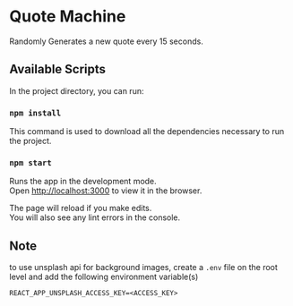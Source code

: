 # Quote Machine

Randomly Generates a new quote every 15 seconds.

## Available Scripts

In the project directory, you can run:
### `npm install`

This command is used to download all the dependencies necessary to run the project.
### `npm start`

Runs the app in the development mode.\
Open [http://localhost:3000](http://localhost:3000) to view it in the browser.

The page will reload if you make edits.\
You will also see any lint errors in the console.

## Note

to use unsplash api for background images, create a `.env` file on the root level and add the following environment variable(s)

```
REACT_APP_UNSPLASH_ACCESS_KEY=<ACCESS_KEY>
```
